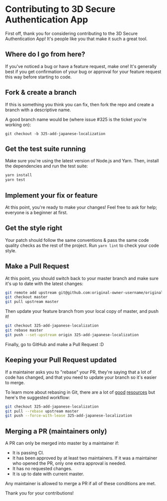 # Contributing to 3D Secure Authentication App

First off, thank you for considering contributing to the 3D Secure Authentication App! It's people like you that make it such a great tool.

## Where do I go from here?

If you've noticed a bug or have a feature request, make one! It's generally best if you get confirmation of your bug or approval for your feature request this way before starting to code.

## Fork & create a branch

If this is something you think you can fix, then fork the repo and create a branch with a descriptive name.

A good branch name would be (where issue #325 is the ticket you're working on):

```
git checkout -b 325-add-japanese-localization
```

## Get the test suite running

Make sure you're using the latest version of Node.js and Yarn. Then, install the dependencies and run the test suite:

```bash
yarn install
yarn test
```

## Implement your fix or feature

At this point, you're ready to make your changes! Feel free to ask for help; everyone is a beginner at first.

## Get the style right

Your patch should follow the same conventions & pass the same code quality checks as the rest of the project. Run `yarn lint` to check your code style.

## Make a Pull Request

At this point, you should switch back to your master branch and make sure it's up to date with the latest changes:

```bash
git remote add upstream git@github.com:original-owner-username/original-repository.git
git checkout master
git pull upstream master
```

Then update your feature branch from your local copy of master, and push it!

```bash
git checkout 325-add-japanese-localization
git rebase master
git push --set-upstream origin 325-add-japanese-localization
```

Finally, go to GitHub and make a Pull Request :D

## Keeping your Pull Request updated

If a maintainer asks you to "rebase" your PR, they're saying that a lot of code has changed, and that you need to update your branch so it's easier to merge.

To learn more about rebasing in Git, there are a lot of [good](https://git-scm.com/book/en/v2/Git-Branching-Rebasing) [resources](https://www.atlassian.com/git/tutorials/rewriting-history/git-rebase) but here's the suggested workflow:

```bash
git checkout 325-add-japanese-localization
git pull --rebase upstream master
git push --force-with-lease 325-add-japanese-localization
```

## Merging a PR (maintainers only)

A PR can only be merged into master by a maintainer if:

* It is passing CI.
* It has been approved by at least two maintainers. If it was a maintainer who opened the PR, only one extra approval is needed.
* It has no requested changes.
* It is up to date with current master.

Any maintainer is allowed to merge a PR if all of these conditions are met.


Thank you for your contributions!